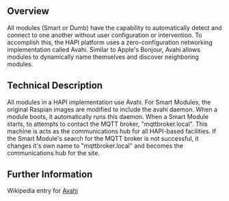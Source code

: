 ## Overview
All modules (Smart or Dumb) have the capability to automatically detect and connect to one another without user configuration or intervention. To accomplish this, the HAPI platform uses a zero-configuration networking implementation called Avahi. Similar to Apple's Bonjour, Avahi allows modules to dynamically name themselves and discover neighboring modules.

## Technical Description
All modules in a HAPI implementation use Avahi. For Smart Modules, the original Raspian images are modified to include the avahi daemon. When a module boots, it automatically runs this daemon. When a Smart Module starts, to attempts to contact the MQTT broker, "mqttbroker.local". This machine is acts as the communications hub for all HAPI-based facilities. If the Smart Module's search for the MQTT broker is not successful, it changes it's own name to "mqttbroker.local" and becomes the communications hub for the site.

## Further Information
Wikipedia entry for [Avahi](https://en.wikipedia.org/wiki/Avahi_(software))

